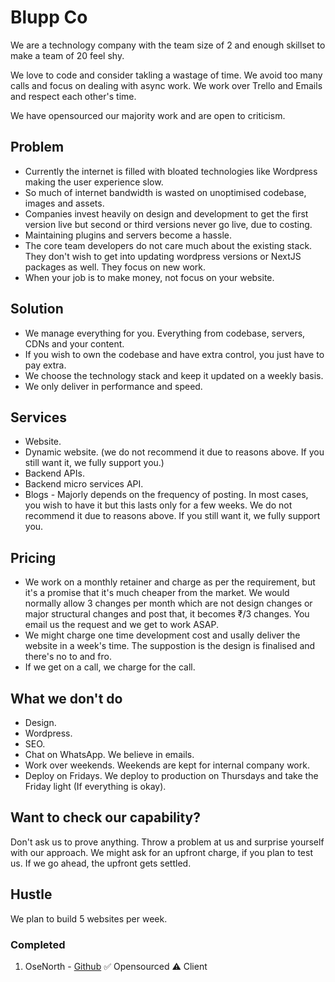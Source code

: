 # Blupp Co
We are a technology company with the team size of 2 and enough skillset to make a team of 20 feel shy.

We love to code and consider takling a wastage of time. We avoid too many calls and focus on dealing with async work. We work over Trello and Emails and respect each other's time.

We have opensourced our majority work and are open to criticism.

## Problem
- Currently the internet is filled with bloated technologies like Wordpress making the user experience slow.
- So much of internet bandwidth is wasted on unoptimised codebase, images and assets.
- Companies invest heavily on design and development to get the first version live but second or third versions never go live, due to costing.
- Maintaining plugins and servers become a hassle.
- The core team developers do not care much about the existing stack. They don't wish to get into updating wordpress versions or NextJS packages as well. They focus on new work.
- When your job is to make money, not focus on your website.

## Solution
- We manage everything for you. Everything from codebase, servers, CDNs and your content.
- If you wish to own the codebase and have extra control, you just have to pay extra.
- We choose the technology stack and keep it updated on a weekly basis.
- We only deliver in performance and speed.

## Services
- Website.
- Dynamic website. (we do not recommend it due to reasons above. If you still want it, we fully support you.)
- Backend APIs.
- Backend micro services API.
- Blogs - Majorly depends on the frequency of posting. In most cases, you wish to have it but this lasts only for a few weeks. We do not recommend it due to reasons above. If you still want it, we fully support you.

## Pricing
- We work on a monthly retainer and charge as per the requirement, but it's a promise that it's much cheaper from the market. We would normally allow 3 changes per month which are not design changes or major structural changes and post that, it becomes ₹/3 changes. You email us the request and we get to work ASAP.
- We might charge one time development cost and usally deliver the website in a week's time. The suppostion is the design is finalised and there's no to and fro.
- If we get on a call, we charge for the call.

## What we don't do
- Design.
- Wordpress.
- SEO.
- Chat on WhatsApp. We believe in emails.
- Work over weekends. Weekends are kept for internal company work.
- Deploy on Fridays. We deploy to production on Thursdays and take the Friday light (If everything is okay).

## Want to check our capability?
Don't ask us to prove anything. Throw a problem at us and surprise yourself with our approach. We might ask for an upfront charge, if you plan to test us. If we go ahead, the upfront gets settled.

## Hustle
We plan to build 5 websites per week.

### Completed
1. OseNorth - [Github](https://github.com/bluppco/osenorth)
✅ Opensourced
⚠️ Client

